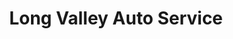 ---
title: "Long Valley Auto Service"
url: /long-valley/long-valley-auto-service/
shop: car repair
---